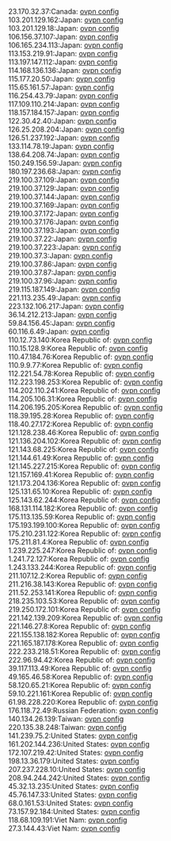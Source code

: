 23.170.32.37:Canada: [ovpn config](vpn/23_170_32_37.ovpn)  
103.201.129.162:Japan: [ovpn config](vpn/103_201_129_162.ovpn)  
103.201.129.18:Japan: [ovpn config](vpn/103_201_129_18.ovpn)  
106.156.37.107:Japan: [ovpn config](vpn/106_156_37_107.ovpn)  
106.165.234.113:Japan: [ovpn config](vpn/106_165_234_113.ovpn)  
113.153.219.91:Japan: [ovpn config](vpn/113_153_219_91.ovpn)  
113.197.147.112:Japan: [ovpn config](vpn/113_197_147_112.ovpn)  
114.168.136.136:Japan: [ovpn config](vpn/114_168_136_136.ovpn)  
115.177.20.50:Japan: [ovpn config](vpn/115_177_20_50.ovpn)  
115.65.161.57:Japan: [ovpn config](vpn/115_65_161_57.ovpn)  
116.254.43.79:Japan: [ovpn config](vpn/116_254_43_79.ovpn)  
117.109.110.214:Japan: [ovpn config](vpn/117_109_110_214.ovpn)  
118.157.184.157:Japan: [ovpn config](vpn/118_157_184_157.ovpn)  
122.30.42.40:Japan: [ovpn config](vpn/122_30_42_40.ovpn)  
126.25.208.204:Japan: [ovpn config](vpn/126_25_208_204.ovpn)  
126.51.237.192:Japan: [ovpn config](vpn/126_51_237_192.ovpn)  
133.114.78.19:Japan: [ovpn config](vpn/133_114_78_19.ovpn)  
138.64.208.74:Japan: [ovpn config](vpn/138_64_208_74.ovpn)  
150.249.156.59:Japan: [ovpn config](vpn/150_249_156_59.ovpn)  
180.197.236.68:Japan: [ovpn config](vpn/180_197_236_68.ovpn)  
219.100.37.109:Japan: [ovpn config](vpn/219_100_37_109.ovpn)  
219.100.37.129:Japan: [ovpn config](vpn/219_100_37_129.ovpn)  
219.100.37.144:Japan: [ovpn config](vpn/219_100_37_144.ovpn)  
219.100.37.169:Japan: [ovpn config](vpn/219_100_37_169.ovpn)  
219.100.37.172:Japan: [ovpn config](vpn/219_100_37_172.ovpn)  
219.100.37.176:Japan: [ovpn config](vpn/219_100_37_176.ovpn)  
219.100.37.193:Japan: [ovpn config](vpn/219_100_37_193.ovpn)  
219.100.37.22:Japan: [ovpn config](vpn/219_100_37_22.ovpn)  
219.100.37.223:Japan: [ovpn config](vpn/219_100_37_223.ovpn)  
219.100.37.3:Japan: [ovpn config](vpn/219_100_37_3.ovpn)  
219.100.37.86:Japan: [ovpn config](vpn/219_100_37_86.ovpn)  
219.100.37.87:Japan: [ovpn config](vpn/219_100_37_87.ovpn)  
219.100.37.96:Japan: [ovpn config](vpn/219_100_37_96.ovpn)  
219.115.187.149:Japan: [ovpn config](vpn/219_115_187_149.ovpn)  
221.113.235.49:Japan: [ovpn config](vpn/221_113_235_49.ovpn)  
223.132.106.217:Japan: [ovpn config](vpn/223_132_106_217.ovpn)  
36.14.212.213:Japan: [ovpn config](vpn/36_14_212_213.ovpn)  
59.84.156.45:Japan: [ovpn config](vpn/59_84_156_45.ovpn)  
60.116.6.49:Japan: [ovpn config](vpn/60_116_6_49.ovpn)  
110.12.73.140:Korea Republic of: [ovpn config](vpn/110_12_73_140.ovpn)  
110.15.128.9:Korea Republic of: [ovpn config](vpn/110_15_128_9.ovpn)  
110.47.184.76:Korea Republic of: [ovpn config](vpn/110_47_184_76.ovpn)  
110.9.9.77:Korea Republic of: [ovpn config](vpn/110_9_9_77.ovpn)  
112.221.54.78:Korea Republic of: [ovpn config](vpn/112_221_54_78.ovpn)  
112.223.198.253:Korea Republic of: [ovpn config](vpn/112_223_198_253.ovpn)  
114.202.110.241:Korea Republic of: [ovpn config](vpn/114_202_110_241.ovpn)  
114.205.106.31:Korea Republic of: [ovpn config](vpn/114_205_106_31.ovpn)  
114.206.195.205:Korea Republic of: [ovpn config](vpn/114_206_195_205.ovpn)  
118.39.195.28:Korea Republic of: [ovpn config](vpn/118_39_195_28.ovpn)  
118.40.27.172:Korea Republic of: [ovpn config](vpn/118_40_27_172.ovpn)  
121.128.238.46:Korea Republic of: [ovpn config](vpn/121_128_238_46.ovpn)  
121.136.204.102:Korea Republic of: [ovpn config](vpn/121_136_204_102.ovpn)  
121.143.68.225:Korea Republic of: [ovpn config](vpn/121_143_68_225.ovpn)  
121.144.61.49:Korea Republic of: [ovpn config](vpn/121_144_61_49.ovpn)  
121.145.227.215:Korea Republic of: [ovpn config](vpn/121_145_227_215.ovpn)  
121.157.169.41:Korea Republic of: [ovpn config](vpn/121_157_169_41.ovpn)  
121.173.204.136:Korea Republic of: [ovpn config](vpn/121_173_204_136.ovpn)  
125.131.65.10:Korea Republic of: [ovpn config](vpn/125_131_65_10.ovpn)  
125.143.62.244:Korea Republic of: [ovpn config](vpn/125_143_62_244.ovpn)  
168.131.114.182:Korea Republic of: [ovpn config](vpn/168_131_114_182.ovpn)  
175.113.135.59:Korea Republic of: [ovpn config](vpn/175_113_135_59.ovpn)  
175.193.199.100:Korea Republic of: [ovpn config](vpn/175_193_199_100.ovpn)  
175.210.231.122:Korea Republic of: [ovpn config](vpn/175_210_231_122.ovpn)  
175.211.81.4:Korea Republic of: [ovpn config](vpn/175_211_81_4.ovpn)  
1.239.225.247:Korea Republic of: [ovpn config](vpn/1_239_225_247.ovpn)  
1.241.72.127:Korea Republic of: [ovpn config](vpn/1_241_72_127.ovpn)  
1.243.133.244:Korea Republic of: [ovpn config](vpn/1_243_133_244.ovpn)  
211.107.12.2:Korea Republic of: [ovpn config](vpn/211_107_12_2.ovpn)  
211.216.38.143:Korea Republic of: [ovpn config](vpn/211_216_38_143.ovpn)  
211.52.253.141:Korea Republic of: [ovpn config](vpn/211_52_253_141.ovpn)  
218.235.103.53:Korea Republic of: [ovpn config](vpn/218_235_103_53.ovpn)  
219.250.172.101:Korea Republic of: [ovpn config](vpn/219_250_172_101.ovpn)  
221.142.139.209:Korea Republic of: [ovpn config](vpn/221_142_139_209.ovpn)  
221.146.27.8:Korea Republic of: [ovpn config](vpn/221_146_27_8.ovpn)  
221.155.138.182:Korea Republic of: [ovpn config](vpn/221_155_138_182.ovpn)  
221.165.187.178:Korea Republic of: [ovpn config](vpn/221_165_187_178.ovpn)  
222.233.218.51:Korea Republic of: [ovpn config](vpn/222_233_218_51.ovpn)  
222.96.94.42:Korea Republic of: [ovpn config](vpn/222_96_94_42.ovpn)  
39.117.113.49:Korea Republic of: [ovpn config](vpn/39_117_113_49.ovpn)  
49.165.46.58:Korea Republic of: [ovpn config](vpn/49_165_46_58.ovpn)  
58.120.65.21:Korea Republic of: [ovpn config](vpn/58_120_65_21.ovpn)  
59.10.221.161:Korea Republic of: [ovpn config](vpn/59_10_221_161.ovpn)  
61.98.228.220:Korea Republic of: [ovpn config](vpn/61_98_228_220.ovpn)  
176.118.72.49:Russian Federation: [ovpn config](vpn/176_118_72_49.ovpn)  
140.134.26.139:Taiwan: [ovpn config](vpn/140_134_26_139.ovpn)  
220.135.38.248:Taiwan: [ovpn config](vpn/220_135_38_248.ovpn)  
141.239.75.2:United States: [ovpn config](vpn/141_239_75_2.ovpn)  
161.202.144.236:United States: [ovpn config](vpn/161_202_144_236.ovpn)  
172.107.219.42:United States: [ovpn config](vpn/172_107_219_42.ovpn)  
198.13.36.179:United States: [ovpn config](vpn/198_13_36_179.ovpn)  
207.237.228.10:United States: [ovpn config](vpn/207_237_228_10.ovpn)  
208.94.244.242:United States: [ovpn config](vpn/208_94_244_242.ovpn)  
45.32.13.235:United States: [ovpn config](vpn/45_32_13_235.ovpn)  
45.76.147.33:United States: [ovpn config](vpn/45_76_147_33.ovpn)  
68.0.161.53:United States: [ovpn config](vpn/68_0_161_53.ovpn)  
73.157.92.184:United States: [ovpn config](vpn/73_157_92_184.ovpn)  
118.68.109.191:Viet Nam: [ovpn config](vpn/118_68_109_191.ovpn)  
27.3.144.43:Viet Nam: [ovpn config](vpn/27_3_144_43.ovpn)  
